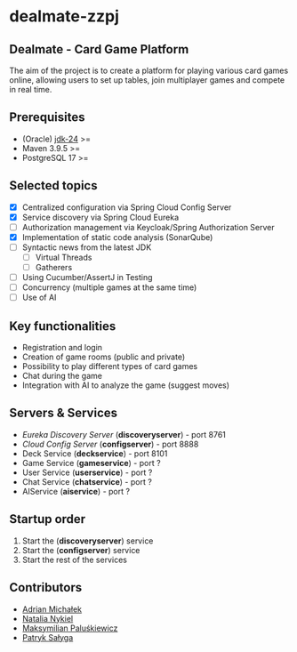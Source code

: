 # dealmate-zzpj

## Dealmate - Card Game Platform

The aim of the project is to create a platform for playing various card games online, allowing users to set up tables,
join multiplayer games and compete in real time.

## Prerequisites

- (Oracle) [jdk-24](https://www.oracle.com/pl/java/technologies/downloads/) >=
- Maven 3.9.5 >=
- PostgreSQL 17 >=

## Selected topics

- [x] Centralized configuration via Spring Cloud Config Server
- [x] Service discovery via Spring Cloud Eureka
- [ ] Authorization management via Keycloak/Spring Authorization Server
- [x] Implementation of static code analysis (SonarQube)
- [ ] Syntactic news from the latest JDK
    - [ ] Virtual Threads
    - [ ] Gatherers
- [ ] Using Cucumber/AssertJ in Testing
- [ ] Concurrency (multiple games at the same time)
- [ ] Use of AI

## Key functionalities

- Registration and login
- Creation of game rooms (public and private)
- Possibility to play different types of card games
- Chat during the game
- Integration with AI to analyze the game (suggest moves)

## Servers & Services

- *Eureka Discovery Server* (**discoveryserver**) - port 8761
- *Cloud Config Server* (**configserver**) - port 8888
- Deck Service (**deckservice**) - port 8101
- Game Service (**gameservice**) - port ?
- User Service (**userservice**) - port ?
- Chat Service (**chatservice**) - port ?
- AIService (**aiservice**) - port ?

## Startup order

1. Start the (**discoveryserver**) service
1. Start the (**configserver**) service
1. Start the rest of the services

## Contributors

- [Adrian Michałek](https://github.com/venomiakk)
- [Natalia Nykiel](https://github.com/natalianykiel)
- [Maksymilian Paluśkiewicz](https://github.com/FdotP)
- [Patryk Sałyga](https://github.com/patryksalyga)